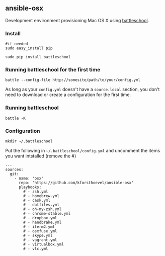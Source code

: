 ## ansible-osx

Development environment provisioning Mac OS X using [battleschool](https://github.com/spencergibb/battleschool).

### Install

    #if needed
    sudo easy_install pip

    sudo pip install battleschool

### Running battleschool for the first time

    battle --config-file http://somesite/path/to/your/config.yml

As long as your `config.yml` doesn't have a `source.local` section, you don't need to download or create a configuration for the first time.

### Running battleschool

`battle -K`

### Configuration

`mkdir ~/.battleschool`

Put the following in `~/.battleschool/config.yml` and uncomment the items you want intstalled (remove the #)

    ---
    sources:
      git:
        - name: 'osx'
          repo: 'https://github.com/kforsthoevel/ansible-osx'
          playbooks:
            # - zsh.yml
            # - homebrew.yml
            # - cask.yml
            # - dotfiles.yml
            # - oh-my-zsh.yml
            # - chrome-stable.yml
            # - dropbox.yml
            # - handbrake.yml
            # - iterm2.yml
            # - osxfuse.yml
            # - skype.yml
            # - vagrant.yml
            # - virtualbox.yml
            # - vlc.yml

